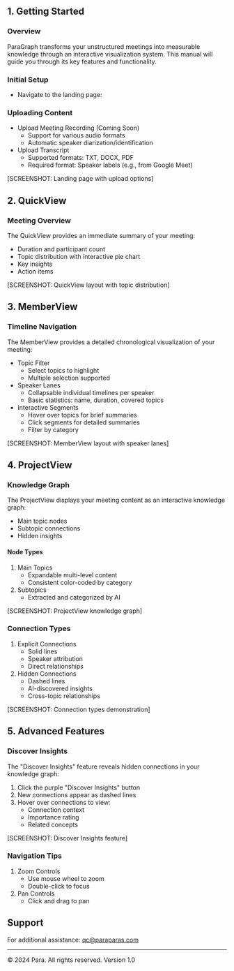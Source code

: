 ## 1. Getting Started

### Overview

ParaGraph transforms your unstructured meetings into measurable knowledge through an interactive visualization system. This manual will guide you through its key features and functionality.

### Initial Setup

- Navigate to the landing page: <our final URL>

### Uploading Content

- Upload Meeting Recording (Coming Soon)
  - Support for various audio formats
  - Automatic speaker diarization/identification
- Upload Transcript
  - Supported formats: TXT, DOCX, PDF
  - Required format: Speaker labels (e.g., from Google Meet)

[SCREENSHOT: Landing page with upload options]

## 2. QuickView

### Meeting Overview

The QuickView provides an immediate summary of your meeting:

- Duration and participant count
- Topic distribution with interactive pie chart
- Key insights
- Action items

[SCREENSHOT: QuickView layout with topic distribution]

## 3. MemberView

### Timeline Navigation

The MemberView provides a detailed chronological visualization of your meeting:

- Topic Filter
  - Select topics to highlight
  - Multiple selection supported
- Speaker Lanes
  - Collapsable individual timelines per speaker
  - Basic statistics: name, duration, covered topics
- Interactive Segments
  - Hover over topics for brief summaries
  - Click segments for detailed summaries
  - Filter by category

[SCREENSHOT: MemberView layout with speaker lanes]

## 4. ProjectView

### Knowledge Graph

The ProjectView displays your meeting content as an interactive knowledge graph:

- Main topic nodes
- Subtopic connections
- Hidden insights

#### Node Types

1. Main Topics
   - Expandable multi-level content
   - Consistent color-coded by category
2. Subtopics
   - Extracted and categorized by AI

[SCREENSHOT: ProjectView knowledge graph]

### Connection Types

1. Explicit Connections
   - Solid lines
   - Speaker attribution
   - Direct relationships
2. Hidden Connections
   - Dashed lines
   - AI-discovered insights
   - Cross-topic relationships

[SCREENSHOT: Connection types demonstration]

## 5. Advanced Features

### Discover Insights

The "Discover Insights" feature reveals hidden connections in your knowledge graph:

1. Click the purple "Discover Insights" button
2. New connections appear as dashed lines
3. Hover over connections to view:
   - Connection context
   - Importance rating
   - Related concepts

[SCREENSHOT: Discover Insights feature]

### Navigation Tips

1. Zoom Controls
   - Use mouse wheel to zoom
   - Double-click to focus
2. Pan Controls
   - Click and drag to pan

## Support

For additional assistance: qc@paraparas.com



------



© 2024 Para. All rights reserved. Version 1.0